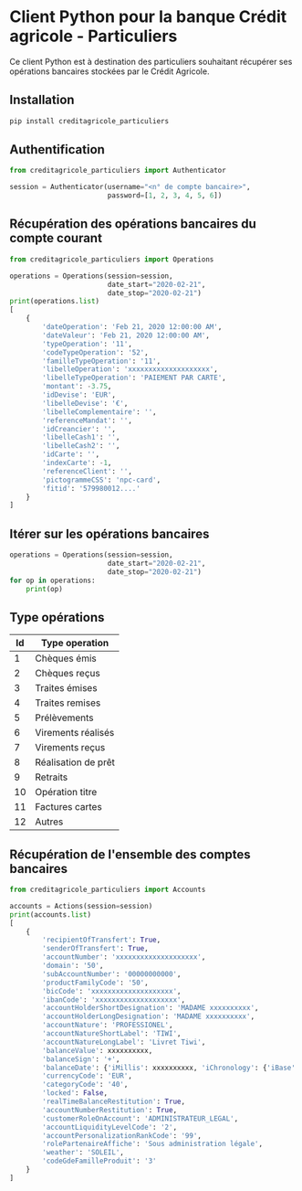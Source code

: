 # Client Python pour la banque Crédit agricole - Particuliers

Ce client Python est à destination des particuliers souhaitant récupérer ses opérations bancaires stockées par le Crédit Agricole.

## Installation

```python
pip install creditagricole_particuliers
```
  
## Authentification

```python
from creditagricole_particuliers import Authenticator

session = Authenticator(username="<n° de compte bancaire>",
                        password=[1, 2, 3, 4, 5, 6])
```
                
## Récupération des opérations bancaires du compte courant

```python
from creditagricole_particuliers import Operations

operations = Operations(session=session,
                        date_start="2020-02-21",
                        date_stop="2020-02-21")
print(operations.list)
[ 
    { 
        'dateOperation': 'Feb 21, 2020 12:00:00 AM',
        'dateValeur': 'Feb 21, 2020 12:00:00 AM',
        'typeOperation': '11',
        'codeTypeOperation': '52',
        'familleTypeOperation': '11',
        'libelleOperation': 'xxxxxxxxxxxxxxxxxxxx',
        'libelleTypeOperation': 'PAIEMENT PAR CARTE',
        'montant': -3.75,
        'idDevise': 'EUR',
        'libelleDevise': '€',
        'libelleComplementaire': '', 
        'referenceMandat': '',
        'idCreancier': '', 
        'libelleCash1': '',
        'libelleCash2': '', 
        'idCarte': '',
        'indexCarte': -1,
        'referenceClient': '', 
        'pictogrammeCSS': 'npc-card',
        'fitid': '579980012....'
    }
]
```

## Itérer sur les opérations bancaires

```python
operations = Operations(session=session,
                        date_start="2020-02-21",
                        date_stop="2020-02-21")
for op in operations:
    print(op)
```

## Type opérations

| Id | Type operation |
|----|----------------|
| 1 | Chèques émis |
| 2 | Chèques reçus |
| 3 | Traites émises |
| 4 | Traites remises |
| 5 | Prélèvements |
| 6 | Virements réalisés |
| 7 | Virements reçus |
| 8 | Réalisation de prêt |
| 9 | Retraits |
| 10 | Opération titre |
| 11 | Factures cartes |
| 12 | Autres |

## Récupération de l'ensemble des comptes bancaires

```python
from creditagricole_particuliers import Accounts

accounts = Actions(session=session)
print(accounts.list)
[
    {
        'recipientOfTransfert': True, 
        'senderOfTransfert': True, 
        'accountNumber': 'xxxxxxxxxxxxxxxxxxxx', 
        'domain': '50', 
        'subAccountNumber': '00000000000', 
        'productFamilyCode': '50', 
        'bicCode': 'xxxxxxxxxxxxxxxxxxxx', 
        'ibanCode': 'xxxxxxxxxxxxxxxxxxxx', 
        'accountHolderShortDesignation': 'MADAME xxxxxxxxxx', 
        'accountHolderLongDesignation': 'MADAME xxxxxxxxxx', 
        'accountNature': 'PROFESSIONEL', 
        'accountNatureShortLabel': 'TIWI', 
        'accountNatureLongLabel': 'Livret Tiwi', 
        'balanceValue': xxxxxxxxxx, 
        'balanceSign': '+', 
        'balanceDate': {'iMillis': xxxxxxxxxx, 'iChronology': {'iBase': {'iMinDaysInFirstWeek': 4}}}, 
        'currencyCode': 'EUR', 
        'categoryCode': '40',
        'locked': False, 
        'realTimeBalanceRestitution': True, 
        'accountNumberRestitution': True,
        'customerRoleOnAccount': 'ADMINISTRATEUR_LEGAL', 
        'accountLiquidityLevelCode': '2', 
        'accountPersonalizationRankCode': '99',
        'rolePartenaireAffiche': 'Sous administration légale', 
        'weather': 'SOLEIL',
        'codeGdeFamilleProduit': '3'
    }
]
```
